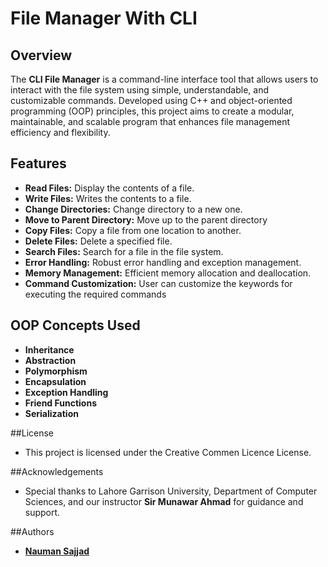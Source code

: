 # File Manager With CLI

## Overview

The **CLI File Manager** is a command-line interface tool that allows users to interact with the file system using simple, understandable, and customizable commands. Developed using C++ and object-oriented programming (OOP) principles, this project aims to create a modular, maintainable, and scalable program that enhances file management efficiency and flexibility.

## Features

- **Read Files:** Display the contents of a file.
- **Write Files:** Writes the contents to a file.
- **Change Directories:** Change directory to a new one.
- **Move to Parent Directory:** Move up to the parent directory
- **Copy Files:** Copy a file from one location to another.
- **Delete Files:** Delete a specified file.
- **Search Files:** Search for a file in the file system.
- **Error Handling:** Robust error handling and exception management.
- **Memory Management:** Efficient memory allocation and deallocation.
- **Command Customization:** User can customize the keywords for executing the required commands

## OOP Concepts Used

- **Inheritance** 
- **Abstraction** 
- **Polymorphism** 
- **Encapsulation** 
- **Exception Handling** 
- **Friend Functions**
- **Serialization**

##License
- This project is licensed under the Creative Commen Licence License.

##Acknowledgements
- Special thanks to Lahore Garrison University, Department of Computer Sciences, and our instructor **Sir Munawar Ahmad** for guidance and support.

##Authors
- [**Nauman Sajjad**](https://github.com/naumansajjad)
